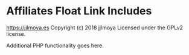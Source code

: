 # Affiliates Float Link Includes #
https://jjlmoya.es
Copyright (c) 2018 jjlmoya
Licensed under the GPLv2 license.

Additional PHP functionality goes here.